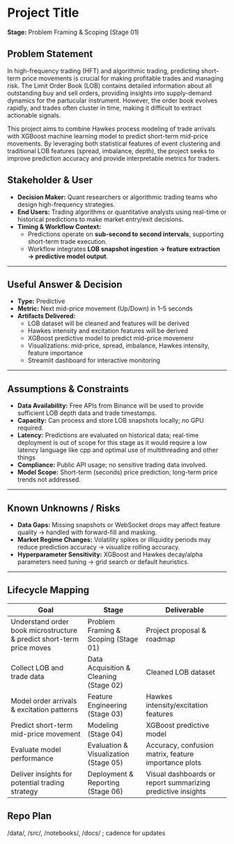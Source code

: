 # Project Title
**Stage:** Problem Framing & Scoping (Stage 01)
## Problem Statement
In high-frequency trading (HFT) and algorithmic trading, predicting short-term price movements is crucial for making profitable trades and managing risk. The Limit Order Book (LOB) contains detailed information about all outstanding buy and sell orders, providing insights into supply-demand dynamics for the partucular instrument. However, the order book evolves rapidly, and trades often cluster in time, making it difficult to extract actionable signals.

This project aims to combine Hawkes process modeling of trade arrivals with XGBoost machine learning model to predict short-term mid-price movements. By leveraging both statistical features of event clustering and traditional LOB features (spread, imbalance, depth), the project seeks to improve prediction accuracy and provide interpretable metrics for traders.
## Stakeholder & User
- **Decision Maker:** Quant researchers or algorithmic trading teams who design high-frequency strategies.  
- **End Users:** Trading algorithms or quantitative analysts using real-time or historical predictions to make market entry/exit decisions.  
- **Timing & Workflow Context:**  
  - Predictions operate on **sub-second to second intervals**, supporting short-term trade execution.  
  - Workflow integrates **LOB snapshot ingestion → feature extraction → predictive model output**.

---

## Useful Answer & Decision
- **Type:** Predictive  
- **Metric:** Next mid-price movement (Up/Down) in 1–5 seconds  
- **Artifacts Delivered:**  
  - LOB dataset will be cleaned and features will be derived  
  - Hawkes intensity and excitation features will be derived 
  - XGBoost predictive model to predict mid-price movemenr
  - Visualizations: mid-price, spread, imbalance, Hawkes intensity, feature importance  
  - Streamlit dashboard for interactive monitoring

---

## Assumptions & Constraints
- **Data Availability:** Free APIs from Binance will be used to provide sufficient LOB depth data and trade timestamps.  
- **Capacity:** Can process and store LOB snapshots locally; no GPU required.  
- **Latency:** Predictions are evaluated on historical data; real-time deployment is out of scope for this stage as it would require a low latency language like cpp and optimal use of multithreading and other things 
- **Compliance:** Public API usage; no sensitive trading data involved.  
- **Model Scope:** Short-term (seconds) price prediction; long-term price trends not addressed.

---

## Known Unknowns / Risks
- **Data Gaps:** Missing snapshots or WebSocket drops may affect feature quality → handled with forward-fill and masking.  
- **Market Regime Changes:** Volatility spikes or illiquidity periods may reduce prediction accuracy → visualize rolling accuracy.  
- **Hyperparameter Sensitivity:** XGBoost and Hawkes decay/alpha parameters need tuning → grid search or default heuristics.

---

## Lifecycle Mapping

| Goal | Stage | Deliverable |
|------|-------|------------|
| Understand order book microstructure & predict short-term price moves | Problem Framing & Scoping (Stage 01) | Project proposal & roadmap |
| Collect LOB and trade data | Data Acquisition & Cleaning (Stage 02) | Cleaned LOB dataset |
| Model order arrivals & excitation patterns | Feature Engineering (Stage 03) | Hawkes intensity/excitation features |
| Predict short-term mid-price movement | Modeling (Stage 04) | XGBoost predictive model |
| Evaluate model performance | Evaluation & Visualization (Stage 05) | Accuracy, confusion matrix, feature importance plots |
| Deliver insights for potential trading strategy | Deployment & Reporting (Stage 06) | Visual dashboards or report summarizing predictive insights |
## Repo Plan
/data/, /src/, /notebooks/, /docs/ ; cadence for updates
